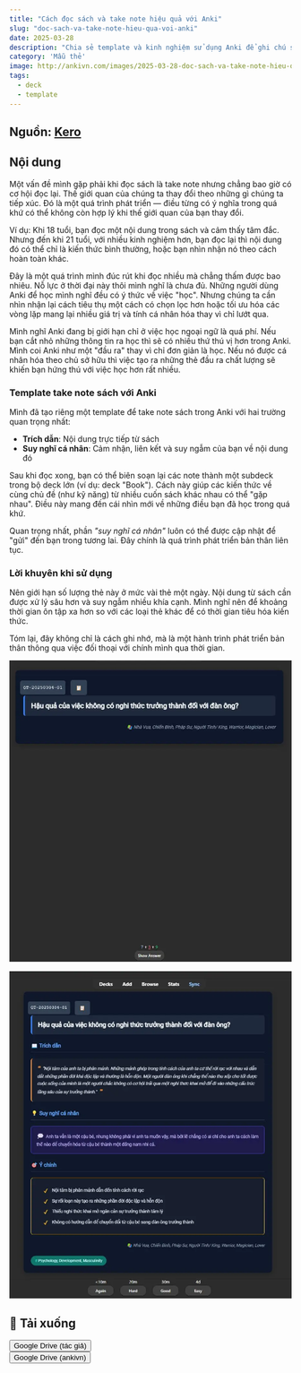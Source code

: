 ```yaml
---
title: "Cách đọc sách và take note hiệu quả với Anki"
slug: "doc-sach-va-take-note-hieu-qua-voi-anki"
date: 2025-03-28
description: "Chia sẻ template và kinh nghiệm sử dụng Anki để ghi chú sách hiệu quả, giúp bạn phát triển thế giới quan và duy trì quá trình học tập sâu sắc."
category: 'Mẫu thẻ'
image: http://ankivn.com/images/2025-03-28-doc-sach-va-take-note-hieu-qua-voi-anki-1743170380969.webp
tags:
  - deck
  - template
---
```


<!--truncate-->

## Nguồn: [Kero](https://www.facebook.com/share/p/19CE3Yxthz/)

## Nội dung

Một vấn đề mình gặp phải khi đọc sách là take note nhưng chẳng bao giờ có cơ hội đọc lại. Thế giới quan của chúng ta thay đổi theo những gì chúng ta tiếp xúc. Đó là một quá trình phát triển — điều từng có ý nghĩa trong quá khứ có thể không còn hợp lý khi thế giới quan của bạn thay đổi.

Ví dụ: Khi 18 tuổi, bạn đọc một nội dung trong sách và cảm thấy tâm đắc. Nhưng đến khi 21 tuổi, với nhiều kinh nghiệm hơn, bạn đọc lại thì nội dung đó có thể chỉ là kiến thức bình thường, hoặc bạn nhìn nhận nó theo cách hoàn toàn khác.

Đây là một quá trình mình đúc rút khi đọc nhiều mà chẳng thấm được bao nhiêu. Nỗ lực ở thời đại này thôi mình nghĩ là chưa đủ. Những người dùng Anki để học mình nghĩ đều có ý thức về việc "học". Nhưng chúng ta cần nhìn nhận lại cách tiêu thụ một cách có chọn lọc hơn hoặc tối ưu hóa các vòng lặp mang lại nhiều giá trị và tính cá nhân hóa thay vì chỉ lướt qua.

Mình nghĩ Anki đang bị giới hạn chỉ ở việc học ngoại ngữ là quá phí. Nếu bạn cắt nhỏ những thông tin ra học thì sẽ có nhiều thứ thú vị hơn trong Anki. Mình coi Anki như một "đầu ra" thay vì chỉ đơn giản là học. Nếu nó được cá nhân hóa theo chủ sở hữu thì việc tạo ra những thẻ đầu ra chất lượng sẽ khiến bạn hứng thú với việc học hơn rất nhiều.

### Template take note sách với Anki

Mình đã tạo riêng một template để take note sách trong Anki với hai trường quan trọng nhất:

- **Trích dẫn**: Nội dung trực tiếp từ sách  
- **Suy nghĩ cá nhân**: Cảm nhận, liên kết và suy ngẫm của bạn về nội dung đó  

Sau khi đọc xong, bạn có thể biên soạn lại các note thành một subdeck trong bộ deck lớn (ví dụ: deck "Book"). Cách này giúp các kiến thức về cùng chủ đề (như kỹ năng) từ nhiều cuốn sách khác nhau có thể "gặp nhau". Điều này mang đến cái nhìn mới về những điều bạn đã học trong quá khứ.

Quan trọng nhất, phần *"suy nghĩ cá nhân"* luôn có thể được cập nhật để "gửi" đến bạn trong tương lai. Đây chính là quá trình phát triển bản thân liên tục.

### Lời khuyên khi sử dụng

Nên giới hạn số lượng thẻ này ở mức vài thẻ một ngày. Nội dung từ sách cần được xử lý sâu hơn và suy ngẫm nhiều khía cạnh. Mình nghĩ nên để khoảng thời gian ôn tập xa hơn so với các loại thẻ khác để có thời gian tiêu hóa kiến thức.

Tóm lại, đây không chỉ là cách ghi nhớ, mà là một hành trình phát triển bản thân thông qua việc đối thoại với chính mình qua thời gian.

![Take note bằng Anki 1](../../static/images/2025-03-28-doc-sach-va-take-note-hieu-qua-voi-anki-1743170367969.webp)

![Take note bằng Anki 2](../../static/images/2025-03-28-doc-sach-va-take-note-hieu-qua-voi-anki-1743170380969.webp)

## 📗 Tải xuống

<div style={{display: 'flex', justifyContent: 'left', gap: '20px'}}> 
  <a href="https://drive.google.com/drive/folders/1yco5huGZBpjf86dECBV825lJsQGEky15?usp=drive_link"> 
    <button class="buttonPrimary" type="button">Google Drive (tác giả)</button> 
  </a> 
</div>

<div style={{display: 'flex', justifyContent: 'left', gap: '20px'}}> 
  <a href="https://drive.google.com/file/d/1lxVA586Xgp4AZ2TvEMrmg68n3gz8NVDK/view?usp=sharing"> 
    <button class="buttonPrimary" type="button">Google Drive (ankivn)</button> 
  </a> 
</div>
